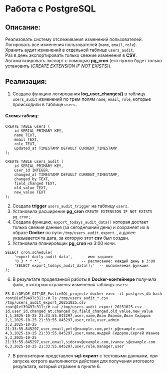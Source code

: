 #  Работа с PostgreSQL 

## Описание:

Реализовать систему отслеживания изменений пользователей. </br>
Логировать все изменения пользователей (`name`, `email`, `role`). </br>
Хранить аудит изменений в отдельной таблице `users_audit`. </br>
Раз в день экспортировать только свежие изменения в **CSV**. </br>
Автоматизировать экспорт с помощью **pg_cron** (его нужно будет только установить (_CREATE EXTENSION IF NOT EXISTS_)). </br>

## Реализация:

1. Создала функцию логирования **log_user_changes()** в таблицу `users_audit` изменений по трем полям `name`, `email`, `role`, которые происходили в таблице `users`. </br>
#### Схемы таблиц: 
```
CREATE TABLE users (
    id SERIAL PRIMARY KEY,
    name TEXT,
    email TEXT,
    role TEXT,
    updated_at TIMESTAMP DEFAULT CURRENT_TIMESTAMP
);
```
```
CREATE TABLE users_audit (
    id SERIAL PRIMARY KEY,
    user_id INTEGER,
    changed_at TIMESTAMP DEFAULT CURRENT_TIMESTAMP,
    changed_by TEXT,
    field_changed TEXT,
    old_value TEXT,
    new_value TEXT
);
```
2. Создала **trigger** `users_audit_trigger` на таблицу `users`. </br>
3. Установила расширение **pg_cron** `CREATE EXTENSION IF NOT EXISTS pg_cron;`. </br>
4. Создала функцию, `export_todays_audit_data()` которая достает только свежие данные (за сегодняшний день) и сохраняет их в образе **Docker** по пути `/tmp/users_audit_export_`, а далее указывается та дата, за которую этот **csv** был создан.
5. Установила планировщик **pg_cron** на 3:00 ночи. </br>

```
SELECT cron.schedule(
    'export-daily-audit-data',    -- имя задания
    '0 3 * * *',                  -- расписание: каждый день в 3:00
    'SELECT export_todays_audit_data();'  -- выполняемая функция
);
```

6. В результате проделанной работы в **Docker-контейнере** получила файл, в котором отражены изменения таблицы `users`: <br>

```
PS D:\DE\DE_GIT\DE_PostreSQL_project> docker exec -it postgres_db bash
root@1ef39497c311:/# ls /tmp/users_audit_*.csv
/tmp/users_audit_export_20251025.csv
root@1ef39497c311:/# cat /tmp/users_audit_export_20251025.csv
id,user_id,changed_at,changed_by,field_changed,old_value,new_value
1,1,2025-10-25 21:33:55.845297,user,name,Иван Иванов,Иван Сидоров
2,1,2025-10-25 21:33:55.845297,user,role,user,admin
3,2,2025-10-25 21:33:55.845297,user,email,petr@example.com,petr_p@example.com
4,3,2025-10-25 21:33:55.845297,user,name,Андрей Сидоров,Сергей Иванов
5,3,2025-10-25 21:33:55.845297,user,email,sidorov@example.com,ivanov_s@example.com
6,3,2025-10-25 21:33:55.845297,user,role,manager,user
```

7. В репозитории представлен **sql-скрипт** с тестовыми данными, при запуске котрого выполняются действия для получения итогового результата, который отражен в пункте 6.                   
